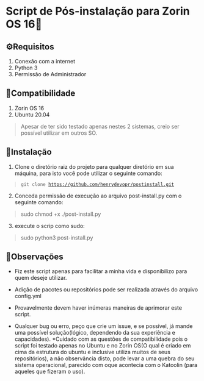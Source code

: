 # Script de Pós-instalação para Zorin OS 16🔧
## ⚙️Requisitos
1. Conexão com a internet
2. Python 3
3. Permissão de Administrador

## 🤔Compatibilidade
1. Zorin OS 16
2. Ubuntu 20.04
> Apesar de ter sido testado apenas nestes 2 sistemas, creio ser possível utilizar em outros SO.

## 📖Instalação
1. Clone o diretório raiz do projeto para qualquer diretório em sua máquina, para isto você pode utilizar o seguinte comando:
> <code>git clone https://github.com/henrydevopr/postinstall.git</code> 
2. Conceda permissão de execução ao arquivo post-install.py com o seguinte comando:
> sudo chmod +x ./post-install.py
3. execute o scrip como sudo:
> sudo python3 post-install.py

## 🎪Observações
* Fiz este script apenas para facilitar a minha vida e disponibilizo para quem deseje utilizar.

* Adição de pacotes ou repositórios pode ser realizada através do arquivo config.yml


* Provavelmente devem haver inúmeras maneiras de aprimorar este script.

* Qualquer bug ou erro, peço que crie um issue, e se possível, já mande uma possível solução(lógico, dependendo da sua experiência e capacidades).
*Cuidado com as questões de compatibilidade pois o script foi testado apenas no Ubuntu e no Zorin OS(O qual é criado em cima da estrutura do ubuntu e inclusive utiliza muitos de seus repositórios), a não observância disto, pode levar a uma quebra do seu sistema operacional, parecido com oque acontecia com o Katoolin (para aqueles que fizeram o uso).
